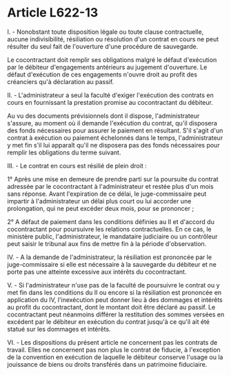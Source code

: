 # Article L622-13

I. - Nonobstant toute disposition légale ou toute clause contractuelle, aucune indivisibilité, résiliation ou résolution d'un contrat en cours ne peut résulter du seul fait de l'ouverture d'une procédure de sauvegarde.

Le cocontractant doit remplir ses obligations malgré le défaut d'exécution par le débiteur d'engagements antérieurs au jugement d'ouverture. Le défaut d'exécution de ces engagements n'ouvre droit au profit des créanciers qu'à déclaration au passif.

II. - L'administrateur a seul la faculté d'exiger l'exécution des contrats en cours en fournissant la prestation promise au cocontractant du débiteur.

Au vu des documents prévisionnels dont il dispose, l'administrateur s'assure, au moment où il demande l'exécution du contrat, qu'il disposera des fonds nécessaires pour assurer le paiement en résultant. S'il s'agit d'un contrat à exécution ou paiement échelonnés dans le temps, l'administrateur y met fin s'il lui apparaît qu'il ne disposera pas des fonds nécessaires pour remplir les obligations du terme suivant.

III. - Le contrat en cours est résilié de plein droit :

1° Après une mise en demeure de prendre parti sur la poursuite du contrat adressée par le cocontractant à l'administrateur et restée plus d'un mois sans réponse. Avant l'expiration de ce délai, le juge-commissaire peut impartir à l'administrateur un délai plus court ou lui accorder une prolongation, qui ne peut excéder deux mois, pour se prononcer ;

2° A défaut de paiement dans les conditions définies au II et d'accord du cocontractant pour poursuivre les relations contractuelles. En ce cas, le ministère public, l'administrateur, le mandataire judiciaire ou un contrôleur peut saisir le tribunal aux fins de mettre fin à la période d'observation.

IV. - A la demande de l'administrateur, la résiliation est prononcée par le juge-commissaire si elle est nécessaire à la sauvegarde du débiteur et ne porte pas une atteinte excessive aux intérêts du cocontractant.

V. - Si l'administrateur n'use pas de la faculté de poursuivre le contrat ou y met fin dans les conditions du II ou encore si la résiliation est prononcée en application du IV, l'inexécution peut donner lieu à des dommages et intérêts au profit du cocontractant, dont le montant doit être déclaré au passif. Le cocontractant peut néanmoins différer la restitution des sommes versées en excédent par le débiteur en exécution du contrat jusqu'à ce qu'il ait été statué sur les dommages et intérêts.

VI. - Les dispositions du présent article ne concernent pas les contrats de travail. Elles ne concernent pas non plus le contrat de fiducie, à l'exception de la convention en exécution de laquelle le débiteur conserve l'usage ou la jouissance de biens ou droits transférés dans un patrimoine fiduciaire.
